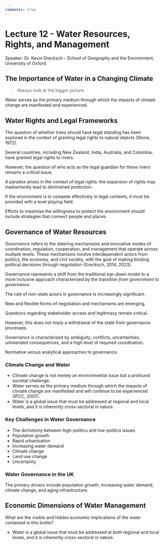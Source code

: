 ```yaml
---
comments: true
---
```


# Lecture 12 - Water Resources, Rights, and Management

Speaker: Dr. Kevin Grecksch - School of Geography and the Environment, University of Oxford

## The Importance of Water in a Changing Climate

> Always look at the bigger picture.

Water serves as the primary medium through which the impacts of climate change are manifested and experienced.

## Water Rights and Legal Frameworks

The question of whether trees should have legal standing has been explored in the context of granting legal rights to natural objects (Stone, 1972).

Several countries, including New Zealand, India, Australia, and Colombia, have granted legal rights to rivers.

However, the question of who acts as the legal guardian for these rivers remains a critical issue.

A paradox arises in the context of legal rights: the expansion of rights may inadvertently lead to diminished protection.

If the environment is to compete effectively in legal contexts, it must be provided with a level playing field.

Efforts to maximise the willingness to protect the environment should include strategies that connect people and places.

## Governance of Water Resources

*Governance* refers to the steering mechanisms and innovative modes of coordination, regulation, cooperation, and management that operate across multiple levels. These mechanisms involve interdependent actors from politics, the economy, and civil society, with the goal of making binding political decisions through negotiation (Grecksch, 2014, 2023).

Governance represents a shift from the traditional *top-down model* to a more inclusive approach characterised by the transition *from government to governance*.

The role of non-state actors in governance is increasingly significant.

New and flexible forms of negotiation and mechanisms are emerging.

Questions regarding stakeholder access and legitimacy remain critical.

However, this does not imply a withdrawal of the state from governance processes.

Governance is characterised by ambiguity, conflicts, uncertainties, unintended consequences, and a high level of required coordination.

Normative versus analytical approaches to governance.

### Climate Change and Water

- Climate change is not merely an environmental issue but a profound societal challenge.
- Water serves as the primary medium through which the impacts of climate change are manifested and will continue to be experienced (IPCC, 2007).
- Water is a global issue that must be addressed at regional and local levels, and it is inherently cross-sectoral in nature.

### Key Challenges in Water Governance

- The dichotomy between high-politics and low-politics issues
- Population growth
- Rapid urbanisation
- Increasing water demand
- Climate change
- Land use change
- Uncertainty

### Water Governance in the UK

The primary drivers include population growth, increasing water demand, climate change, and aging infrastructure.

## Economic Dimensions of Water Management

What are the visible and hidden economic implications of the water contained in this bottle?

- Water is a global issue that must be addressed at both regional and local levels, and it is inherently cross-sectoral in nature.
